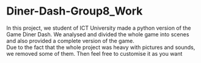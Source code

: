 # Diner-Dash-Group8_Work
In this project, we student of ICT University made a python version of the Game Diner Dash. We analysed and divided the whole game into scenes and also provided a complete version of the game.  
Due to the fact that the whole project was heavy with pictures and sounds, we removed some of them. Then feel free to customise it as you want
